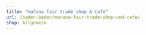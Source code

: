 ```yaml
---
title: "mañana fair trade shop & café"
url: /baden-baden/manana-fair-trade-shop-und-cafe/
shop: Allgemein
---
```

